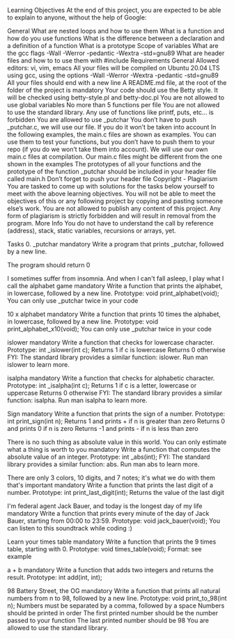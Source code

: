 Learning Objectives At the end of this project, you are expected to be able to explain to anyone, without the help of Google:

General What are nested loops and how to use them What is a function and how do you use functions What is the difference between a declaration and a definition of a function What is a prototype Scope of variables What are the gcc flags -Wall -Werror -pedantic -Wextra -std=gnu89 What are header files and how to to use them with #include Requirements General Allowed editors: vi, vim, emacs All your files will be compiled on Ubuntu 20.04 LTS using gcc, using the options -Wall -Werror -Wextra -pedantic -std=gnu89 All your files should end with a new line A README.md file, at the root of the folder of the project is mandatory Your code should use the Betty style. It will be checked using betty-style.pl and betty-doc.pl You are not allowed to use global variables No more than 5 functions per file You are not allowed to use the standard library. Any use of functions like printf, puts, etc… is forbidden You are allowed to use _putchar You don’t have to push _putchar.c, we will use our file. If you do it won’t be taken into account In the following examples, the main.c files are shown as examples. You can use them to test your functions, but you don’t have to push them to your repo (if you do we won’t take them into account). We will use our own main.c files at compilation. Our main.c files might be different from the one shown in the examples The prototypes of all your functions and the prototype of the function _putchar should be included in your header file called main.h Don’t forget to push your header file Copyright - Plagiarism You are tasked to come up with solutions for the tasks below yourself to meet with the above learning objectives. You will not be able to meet the objectives of this or any following project by copying and pasting someone else’s work. You are not allowed to publish any content of this project. Any form of plagiarism is strictly forbidden and will result in removal from the program. More Info You do not have to understand the call by reference (address), stack, static variables, recursions or arrays, yet.

Tasks 0. _putchar mandatory Write a program that prints _putchar, followed by a new line.

The program should return 0

I sometimes suffer from insomnia. And when I can't fall asleep, I play what I call the alphabet game mandatory Write a function that prints the alphabet, in lowercase, followed by a new line.
Prototype: void print_alphabet(void); You can only use _putchar twice in your code

10 x alphabet mandatory Write a function that prints 10 times the alphabet, in lowercase, followed by a new line.
Prototype: void print_alphabet_x10(void); You can only use _putchar twice in your code

islower mandatory Write a function that checks for lowercase character.
Prototype: int _islower(int c); Returns 1 if c is lowercase Returns 0 otherwise FYI: The standard library provides a similar function: islower. Run man islower to learn more.

isalpha mandatory Write a function that checks for alphabetic character.
Prototype: int _isalpha(int c); Returns 1 if c is a letter, lowercase or uppercase Returns 0 otherwise FYI: The standard library provides a similar function: isalpha. Run man isalpha to learn more.

Sign mandatory Write a function that prints the sign of a number.
Prototype: int print_sign(int n); Returns 1 and prints + if n is greater than zero Returns 0 and prints 0 if n is zero Returns -1 and prints - if n is less than zero

There is no such thing as absolute value in this world. You can only estimate what a thing is worth to you mandatory Write a function that computes the absolute value of an integer.
Prototype: int _abs(int); FYI: The standard library provides a similar function: abs. Run man abs to learn more.

There are only 3 colors, 10 digits, and 7 notes; it's what we do with them that's important mandatory Write a function that prints the last digit of a number.
Prototype: int print_last_digit(int); Returns the value of the last digit

I'm federal agent Jack Bauer, and today is the longest day of my life mandatory Write a function that prints every minute of the day of Jack Bauer, starting from 00:00 to 23:59.
Prototype: void jack_bauer(void); You can listen to this soundtrack while coding :)

Learn your times table mandatory Write a function that prints the 9 times table, starting with 0.
Prototype: void times_table(void); Format: see example

a + b mandatory Write a function that adds two integers and returns the result.
Prototype: int add(int, int);

98 Battery Street, the OG mandatory Write a function that prints all natural numbers from n to 98, followed by a new line.
Prototype: void print_to_98(int n); Numbers must be separated by a comma, followed by a space Numbers should be printed in order The first printed number should be the number passed to your function The last printed number should be 98 You are allowed to use the standard library.
